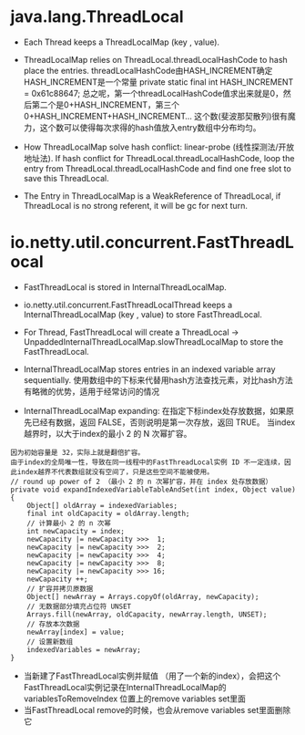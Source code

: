 # java.lang.ThreadLocal
* Each Thread keeps a ThreadLocalMap (key <ThreadLocal>, value).

* ThreadLocalMap relies on ThreadLocal.threadLocalHashCode to hash place the entries.
threadLocalHashCode由HASH_INCREMENT确定
HASH_INCREMENT是一个常量
private static final int HASH_INCREMENT = 0x61c88647;
总之呢，第一个threadLocalHashCode值求出来就是0，然后第二个是0+HASH_INCREMENT，第三个0+HASH_INCREMENT+HASH_INCREMENT…
这个数(斐波那契散列)很有魔力，这个数可以使得每次求得的hash值放入entry数组中分布均匀。

* How ThreadLocalMap solve hash conflict: linear-probe (线性探测法/开放地址法).
If hash conflict for ThreadLocal.threadLocalHashCode, loop the entry from ThreadLocal.threadLocalHashCode and find one free slot to save this ThreadLocal.

* The Entry in ThreadLocalMap is a WeakReference of ThreadLocal, if ThreadLocal is no strong referent, it will be gc for next turn.


# io.netty.util.concurrent.FastThreadLocal
* FastThreadLocal is stored in InternalThreadLocalMap.
* io.netty.util.concurrent.FastThreadLocalThread keeps a InternalThreadLocalMap (key <FastThreadLocal>, value) to store FastThreadLocal.
* For Thread,  FastThreadLocal will create a ThreadLocal<InternalThreadLocalMap> -> UnpaddedInternalThreadLocalMap.slowThreadLocalMap to store the FastThreadLocal.

* InternalThreadLocalMap stores entries in an indexed variable array sequentially.
使用数组中的下标来代替用hash方法查找元素，对比hash方法有略微的优势，适用于经常访问的情况

* InternalThreadLocalMap expanding:
在指定下标index处存放数据，如果原先已经有数据，返回 FALSE，否则说明是第一次存放，返回 TRUE。 当index越界时，以大于index的最小 2 的 N 次幂扩容。

```
因为初始容量是 32，实际上就是翻倍扩容。
由于index的全局唯一性，导致在同一线程中的FastThreadLocal实例 ID 不一定连续，因此index越界不代表数组就没有空间了，只是这些空间不能被使用。
// round up power of 2 （最小 2 的 n 次幂扩容，并在 index 处存放数据）
private void expandIndexedVariableTableAndSet(int index, Object value) {
    Object[] oldArray = indexedVariables;
    final int oldCapacity = oldArray.length;
    // 计算最小 2 的 n 次幂
    int newCapacity = index;
    newCapacity |= newCapacity >>>  1;
    newCapacity |= newCapacity >>>  2;
    newCapacity |= newCapacity >>>  4;
    newCapacity |= newCapacity >>>  8;
    newCapacity |= newCapacity >>> 16;
    newCapacity ++;
    // 扩容并拷贝原数据
    Object[] newArray = Arrays.copyOf(oldArray, newCapacity);
    // 无数据部分填充占位符 UNSET
    Arrays.fill(newArray, oldCapacity, newArray.length, UNSET);
    // 存放本次数据
    newArray[index] = value;
    // 设置新数组
    indexedVariables = newArray;
}
```
* 当新建了FastThreadLocal实例并赋值 （用了一个新的index），会把这个FastThreadLocal实例记录在InternalThreadLocalMap的variablesToRemoveIndex 位置上的remove variables set里面
* 当FastThreadLocal remove的时候，也会从remove variables set里面删除它